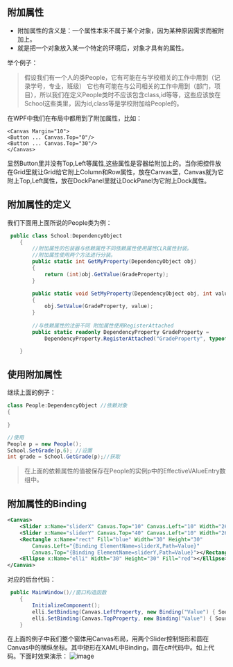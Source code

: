 ## 附加属性
- 附加属性的含义是：一个属性本来不属于某个对象，因为某种原因需求而被附加上。
- 就是把一个对象放入某一个特定的环境后，对象才具有的属性。

举个例子：
> 假设我们有一个人的类People，它有可能在与学校相关的工作中用到（记录学号，专业，班级）
它也有可能在与公司相关的工作中用到（部门，项目），所以我们在定义People类时不应该包含class,id等等，这些应该放在School这些类里，因为id,class等是学校附加给People的。

在WPF中我们在布局中都用到了附加属性，比如：
```
<Canvas Margin="10">
<Button ... Canvas.Top="0"/>
<Button ... Canvas.Top="30"/>
</Canvas>
```
显然Button里并没有Top,Left等属性,这些属性是容器给附加上的。当你把控件放在Grid里就让Grid给它附上Column和Row属性，放在Canvas里，Canvas就为它附上Top,Left属性，放在DockPanel里就让DockPanel为它附上Dock属性。

## 附加属性的定义
我们下面用上面所说的People类为例：
```cs
 public class School:DependencyObject
    {
        //附加属性的包装器与依赖属性不同依赖属性使用属性CLR属性封装。
        //附加属性使用两个方法进行分装。
        public static int GetMyProperty(DependencyObject obj)
        {
            return (int)obj.GetValue(GradeProperty);
        }

        public static void SetMyProperty(DependencyObject obj, int value)
        {
            obj.SetValue(GradeProperty, value);
        }
        
        //与依赖属性的注册不同 附加属性使用RegisterAttached 
        public static readonly DependencyProperty GradeProperty =
            DependencyProperty.RegisterAttached("GradeProperty", typeof(int), typeof(School), new PropertyMetadata(0));

    }
```
## 使用附加属性
继续上面的例子：
```cs
class People:DependencyObject //依赖对象
{
        
}

//使用
People p = new People();
School.SetGrade(p,6); //设置
int grade = School.GetGrade(p);//获取
```
> 在上面的依赖属性的值被保存在People的实例p中的EffectiveVAlueEntry数组中。

## 附加属性的Binding

```xml
<Canvas>
    <Slider x:Name="sliderX" Canvas.Top="10" Canvas.Left="10" Width="260" Maximum="200" Minimum="50"></Slider>
    <Slider x:Name="sliderY" Canvas.Top="40" Canvas.Left="10" Width="260" Maximum="200" Minimum="50"></Slider>
    <Rectangle x:Name="rect" Fill="blue" Width="30" Height="30"
        Canvas.Left="{Binding ElementName=sliderX,Path=Value}"
        Canvas.Top="{Binding ElementName=sliderY,Path=Value}"></Rectangle>
    <Ellipse x:Name="elli" Width="30" Height="30" Fill="red"></Ellipse>
</Canvas>
```
对应的后台代码：
```cs
 public MainWindow()//窗口构造函数
    {
        InitializeComponent();
        elli.SetBinding(Canvas.LeftProperty, new Binding("Value") { Source = sliderY });
        elli.SetBinding(Canvas.TopProperty, new Binding("Value") { Source = sliderX });
    }
```
在上面的例子中我们整个窗体用Canvas布局，用两个Slider控制矩形和圆在Canvas中的横纵坐标。其中矩形在XAML中Binding，圆在c#代码中。如上代码。下面时效果演示：
![image](http://note.youdao.com/yws/public/resource/d5ffbd0ab9053a6b6e00eb1c1d6a4df8/xmlnote/E53C313300A047F2B3F0BF08D6BA8860/5687)